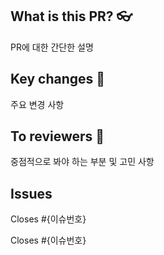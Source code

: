 ## What is this PR? 👓
PR에 대한 간단한 설명

## Key changes 🔑
주요 변경 사항

## To reviewers 👋
중점적으로 봐야 하는 부분 및 고민 사항

## Issues
Closes #{이슈번호}

Closes #{이슈번호}
